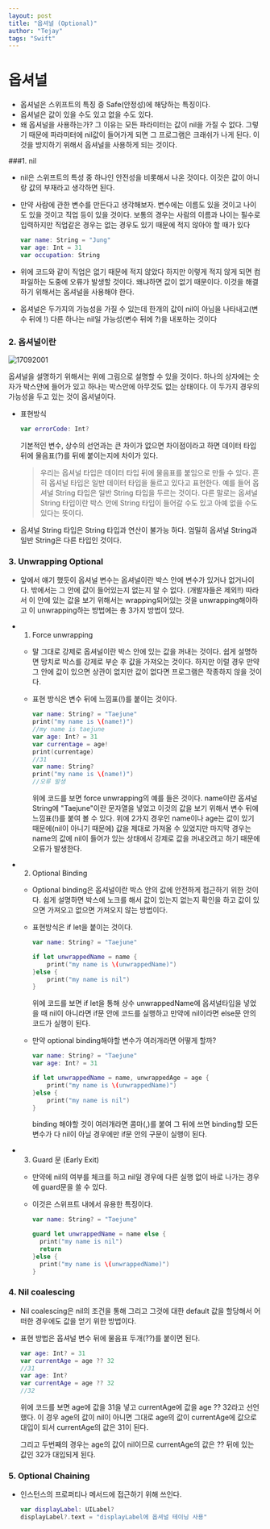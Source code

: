 ```yaml
---
layout: post
title: "옵셔널 (Optional)"
author: "Tejay"
tags: "Swift"
---
```


# 옵셔널

- 옵셔널은 스위프트의 특징 중 Safe(안정성)에 해당하는 특징이다.
- 옵셔널은 값이 있을 수도 있고 없을 수도 있다.
- 왜 옵셔널을 사용하는가? 그 이유는 모든 파라미터는 값이 nil을 가질 수 없다. 그렇기 때문에 파라미터에 nil값이 들어가게 되면 그 프로그램은 크래쉬가 나게 된다. 이것을 방지하기 위해서 옵셔널을 사용하게 되는 것이다.

###1. nil

- nil은 스위프트의 특성 중 하나인 안전성을 비롯해서 나온 것이다. 이것은 값이 아니랑 값의 부재라고 생각하면 된다.


- 만약 사람에 관한 변수를 만든다고 생각해보자. 변수에는 이름도 있을 것이고 나이도 있을 것이고 직업 등이 있을 것이다. 보통의 경우는 사람의 이름과 나이는 필수로 입력하지만 직업같은 경우는 없는 경우도 있기 때문에 적지 않아야 할 때가 있다

  ```swift
  var name: String = "Jung"
  var age: Int = 31
  var occupation: String
  ```

- 위에 코드와 같이 직업은 없기 때문에 적지 않았다 하지만 이렇게 적지 않게 되면 컴파일하는 도중에 오류가 발생할 것이다. 왜냐하면 값이 없기 때문이다. 이것을 해결하기 위해서는 옵셔널을 사용해야 한다.

- 옵셔널은 두가지의 가능성을 가질 수 있는데 한개의 값이 nil이 아님을 나타내고(변수 뒤에 !) 다른 하나는 nil일 가능성(변수 뒤에 ?)을 내포하는 것이다

### 2. 옵셔널이란



![17092001](https://simajune.github.io/img/posting/17092001.png)

옵셔널을 설명하기 위해서는 위에 그림으로 설명할 수 있을 것이다. 하나의 상자에는 숫자가 박스안에 들어가 있고 하나는 박스안에 아무것도 없는 상태이다. 이 두가지 경우의 가능성을 두고 있는 것이 옵셔널이다.

- 표현방식

  ```swift
  var errorCode: Int?
  ```

  기본적인 변수, 상수의 선언과는 큰 차이가 없으면 차이점이라고 하면 데이터 타입 뒤에 물음표(?)를 뒤에 붙이는지에 차이가 있다.

  > 우리는 옵셔널 타입은 데이터 타입 뒤에 물음표를 붙임으로 만들 수 있다. 흔히 옵셔널 타입은 일반 데이터 타입을 둘르고 있다고 표현한다. 예를 들어 옵셔널 String 타입은 일반 String 타입을 두르는 것이다. 다른 말로는 옵셔널 String 타입이란 박스 안에 String 타입이 들어갈 수도 있고 아예 없을 수도 있다는 뜻이다.

- 옵셔널 String 타입은 String 타입과 연산이 불가능 하다. 엄밀히 옵셔널 String과 일반 String은 다른 타입인 것이다.

### 3. Unwrapping Optional

- 앞에서 얘기 했듯이 옵셔널 변수는 옵셔널이란 박스 안에 변수가 있거나 없거나이다. 밖에서는 그 안에 값이 들어있는지 없는지 알 수 없다. (개발자들은 제외!!) 따라서 이 안에 있는 값을 보기 위해서는 wrapping되어있는 것을 unwrapping해야하고 이 unwrapping하는 방법에는 총 3가지 방법이 있다.

- 1. Force unwrapping

  - 말 그대로 강제로 옵셔널이란 박스 안에 있는 값을 꺼내는 것이다. 쉽게 설명하면 망치로 박스를 강제로 부순 후 값을 가져오는 것이다. 하지만 이럴 경우 만약 그 안에 값이 있으면 상관이 없지만 값이 없다면 프로그램은 작종하지 않을 것이다.

  - 표현 방식은 변수 뒤에 느낌표(!)를 붙이는 것이다.

    ```swift
    var name: String? = "Taejune"
    print("my name is \(name!)")
    //my name is taejune
    var age: Int? = 31
    var currentage = age!
    print(currentage)
    //31
    var name: String?
    print("my name is \(name!)")
    //오류 발생
    ```

    위에 코드를 보면 force unwrapping의 예를 들은 것이다. name이란 옵셔널 String에 "Taejune"이란 문자열을 넣었고 이것의 값을 보기 위해서 변수 뒤에 느낌표(!)를 붙여 볼 수 있다. 위에 2가지 경우인 name이나 age는 값이 있기 때문에(nil이 아니기 때문에) 값을 제대로 가져올 수 있었지만 마지막 경우는 name의 값에 nil이 들어가 있는 상태에서 강제로 값을 꺼내오려고 하기 때문에 오류가 발생한다.

- 2. Optional Binding

  - Optional binding은 옵셔널이란 박스 안의 값에 안전하게 접근하기 위한 것이다. 쉽게 설명하면 박스에 노크를 해서 값이 있는지 없는지 확인을 하고 값이 있으면 가져오고 없으면 가져오지 않는 방법이다.

  - 표현방식은 if let을 붙이는 것이다.

    ```swift
    var name: String? = "Taejune"

    if let unwrappedName = name {
        print("my name is \(unwrappedName)")
    }else {
        print("my name is nil")
    }
    ```

    위에 코드를 보면 if let을 통해 상수 unwrappedName에 옵셔널타입을 넣었을 때 nil이 아니라면 if문 안에 코드를 실행하고 만약에 nil이라면 else문 안의 코드가 실행이 된다.

  - 만약 optional binding해야할 변수가 여러개라면 어떻게 할까?

    ```swift
    var name: String? = "Taejune"
    var age: Int? = 31

    if let unwrappedName = name, unwrappedAge = age {
        print("my name is \(unwrappedName)")
    }else {
        print("my name is nil")
    }
    ```

    binding 해야할 것이 여러개라면 콤마(,)를 붙여 그 뒤에 쓰면 binding할 모든 변수가 다 nil이 아닐 경우에만 if문 안의 구문이 실행이 된다.

- 3. Guard 문 (Early Exit)

  - 만약에 nil의 여부를 체크를 하고 nil일 경우에 다른 실행 없이 바로 나가는 경우에 guard문을 쓸 수 있다.

  - 이것은 스위프트 내에서 유용한 특징이다.

    ```swift
    var name: String? = "Taejune"

    guard let unwrappedName = name else {
      print("my name is nil")
      return  
    }else {
      print("my name is \(unwrappedName)")
    }
    ```

### 4. Nil coalescing

- Nil coalescing은 nil의 조건을 통해 그리고 그것에 대한 default 값을 할당해서 어떠한 경우에도 값을 얻기 위한 방법이다.

- 표현 방법은 옵셔널 변수 뒤에 물음표 두개(??)를 붙이면 된다.

  ```swift
  var age: Int? = 31
  var currentAge = age ?? 32
  //31
  var age: Int?
  var currentAge = age ?? 32
  //32
  ```

  위에 코드를 보면 age에 값을 31을 넣고 currentAge에 값을 age ?? 32라고 선언 했다. 이 경우 age의 값이 nil이 아니면 그대로 age의 값이 currentAge에 값으로 대입이 되서 currentAge의 값은 31이 된다.

  그리고 두번째의 경우는 age의 값이 nil이므로 currentAge의 값은 ?? 뒤에 있는 값인 32가 대입되게 된다.

### 5. Optional Chaining

- 인스턴스의 프로퍼티나 메서드에 접근하기 위해 쓰인다.

  ```swift
  var displayLabel: UILabel?
  displayLabel?.text = "displayLabel에 옵셔널 테이닝 사용"
  ```

  ​
